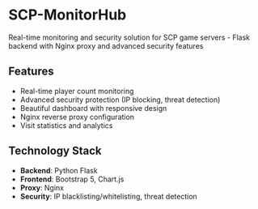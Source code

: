 # SCP-MonitorHub
Real-time monitoring and security solution for SCP game servers - Flask backend with Nginx proxy and advanced security features

## Features
- Real-time player count monitoring
- Advanced security protection (IP blocking, threat detection)
- Beautiful dashboard with responsive design
- Nginx reverse proxy configuration
- Visit statistics and analytics

## Technology Stack
- **Backend**: Python Flask
- **Frontend**: Bootstrap 5, Chart.js
- **Proxy**: Nginx
- **Security**: IP blacklisting/whitelisting, threat detection
